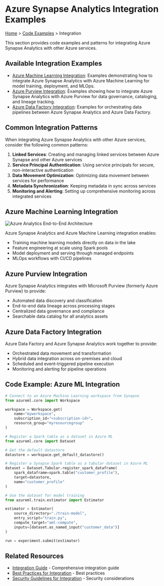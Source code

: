 # Azure Synapse Analytics Integration Examples

[Home](../../../README.md) > [Code Examples](../../README.md) > Integration

This section provides code examples and patterns for integrating Azure Synapse Analytics with other Azure services.

## Available Integration Examples

- [Azure Machine Learning Integration](./azure-ml.md): Examples demonstrating how to integrate Azure Synapse Analytics with Azure Machine Learning for model training, deployment, and MLOps.
- [Azure Purview Integration](./azure-purview.md): Examples showing how to integrate Azure Synapse Analytics with Azure Purview for data governance, cataloging, and lineage tracking.
- [Azure Data Factory Integration](./azure-data-factory.md): Examples for orchestrating data pipelines between Azure Synapse Analytics and Azure Data Factory.

## Common Integration Patterns

When integrating Azure Synapse Analytics with other Azure services, consider the following common patterns:

1. __Linked Services__: Creating and managing linked services between Azure Synapse and other Azure services
2. __Service Principal Authentication__: Using service principals for secure, non-interactive authentication
3. __Data Movement Optimization__: Optimizing data movement between services for performance
4. __Metadata Synchronization__: Keeping metadata in sync across services
5. __Monitoring and Alerting__: Setting up comprehensive monitoring across integrated services

## Azure Machine Learning Integration

![Azure Analytics End-to-End Architecture](https://learn.microsoft.com/en-us/azure/architecture/example-scenario/dataplate2e/media/azure-analytics-end-to-end.svg)

Azure Synapse Analytics and Azure Machine Learning integration enables:

- Training machine learning models directly on data in the lake
- Feature engineering at scale using Spark pools
- Model deployment and serving through managed endpoints
- MLOps workflows with CI/CD pipelines

## Azure Purview Integration

Azure Synapse Analytics integrates with Microsoft Purview (formerly Azure Purview) to provide:

- Automated data discovery and classification
- End-to-end data lineage across processing stages
- Centralized data governance and compliance
- Searchable data catalog for all analytics assets

## Azure Data Factory Integration

Azure Data Factory and Azure Synapse Analytics work together to provide:

- Orchestrated data movement and transformation
- Hybrid data integration across on-premises and cloud
- Scheduled and event-triggered pipeline execution
- Monitoring and alerting for pipeline operations

## Code Example: Azure ML Integration

```python
# Connect to an Azure Machine Learning workspace from Synapse
from azureml.core import Workspace

workspace = Workspace.get(
    name="myworkspace",
    subscription_id="<subscription-id>",
    resource_group="myresourcegroup"
)

# Register a Spark table as a dataset in Azure ML
from azureml.core import Dataset

# Get the default datastore
datastore = workspace.get_default_datastore()

# Register a Synapse Spark table as a tabular dataset in Azure ML
dataset = Dataset.Tabular.register_spark_dataframe(
    spark_dataframe=spark.table("customer_profile"), 
    target=datastore, 
    name="customer_profile"
)

# Use the dataset for model training
from azureml.train.estimator import Estimator

estimator = Estimator(
    source_directory="./train-model",
    entry_script="train.py",
    compute_target="aml-compute",
    inputs=[dataset.as_named_input("customer_data")]
)

run = experiment.submit(estimator)
```

## Related Resources

- [Integration Guide](../integration-guide.md) - Comprehensive integration guide
- [Best Practices for Integration](../../best-practices/implementation-patterns.md) - Best practices
- [Security Guidelines for Integration](../../best-practices/security.md) - Security considerations

